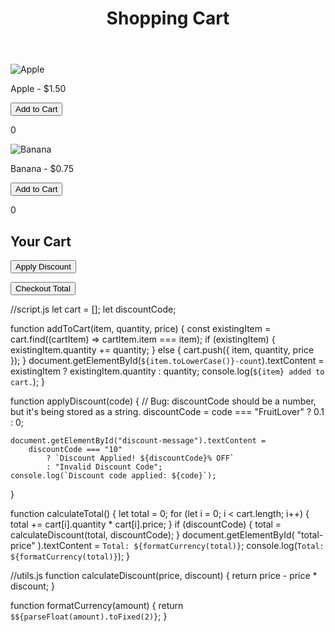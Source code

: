 <!DOCTYPE html>
<html lang="en">
	<head>
		<meta charset="UTF-8" />
		<meta name="viewport" content="width=device-width, initial-scale=1.0" />
		<title>Shopping Cart</title>
		<link rel="stylesheet" href="style.css" />
	</head>
	<body>
		<div class="app">
			<header>
				<h1>Shopping Cart</h1>
			</header>
			<main>
				<div class="product-list">
					<div class="product">
						<img src="apple.jpg" alt="Apple" />
						<section>
							<p>Apple - $1.50</p>
							<button
								onclick="addToCart('Apple', 1, 1.5)"
								id="apple-cart"
							>
								Add to Cart
							</button>
						</section>
						<p id="apple-count" class="qty">0</p>
					</div>
					<div class="product">
						<img src="banana.jpg" alt="Banana" />
						<section>
							<p>Banana - $0.75</p>
							<button
								onclick="addToCart('Banana', 1, 0.75)"
								id="banana-cart"
							>
								Add to Cart
							</button>
						</section>
						<p id="banana-count" class="qty">0</p>
					</div>
				</div>
				<div class="cart">
					<h2>Your Cart</h2>
					<button
						onclick="applyDiscount('FruitLover')"
						id="discount-btn"
					>
						Apply Discount
					</button>
					<p id="discount-message"></p>
					<button onclick="calculateTotal()" id="checkout">
						Checkout Total
					</button>
					<p id="total-price"></p>
				</div>
			</main>
		</div>
		<script src="utils.js"></script>
		<script src="script.js"></script>
	</body>
</html>

//script.js
let cart = [];
let discountCode;

function addToCart(item, quantity, price) {
	const existingItem = cart.find((cartItem) => cartItem.item === item);
	if (existingItem) {
		existingItem.quantity += quantity;
	} else {
		cart.push({ item, quantity, price });
	}
	document.getElementById(`${item.toLowerCase()}-count`).textContent =
		existingItem ? existingItem.quantity : quantity;
	console.log(`${item} added to cart.`);
}

function applyDiscount(code) {
	// Bug: discountCode should be a number, but it's being stored as a string.
	discountCode = code === "FruitLover" ? 0.1 : 0;

	document.getElementById("discount-message").textContent =
		discountCode === "10"
			? `Discount Applied! ${discountCode}% OFF`
			: "Invalid Discount Code";
	console.log(`Discount code applied: ${code}`);
}

function calculateTotal() {
	let total = 0;
	for (let i = 0; i < cart.length; i++) {
		total += cart[i].quantity * cart[i].price;
	}
	if (discountCode) {
		total = calculateDiscount(total, discountCode);
	}
	document.getElementById(
		"total-price"
	).textContent = `Total: ${formatCurrency(total)}`;
	console.log(`Total: ${formatCurrency(total)}`);
}

//utils.js
function calculateDiscount(price, discount) {
	return price - price * discount;
}

function formatCurrency(amount) {
	return `$${parseFloat(amount).toFixed(2)}`;
}
